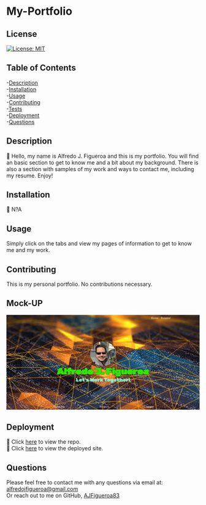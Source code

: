 # My-Portfolio

## License
[![License: MIT](https://img.shields.io/badge/License-MIT-yellow.svg)](https://opensource.org/licenses/MIT)
    

## Table of Contents

-[Description](#description)  
-[Installation](#installation)  
-[Usage](##usage)  
-[Contributing](#contributing)  
-[Tests](#tests)  
-[Deployment](#deployment)  
-[Questions](#questions)  


## Description

🔎 Hello, my name is Alfredo J. Figueroa and this is my portfolio. You will find an basic section to get to know me and a bit about my background. There is also a section with samples of my work and ways to contact me, including my resume. Enjoy!

## Installation

💾 N?A

## Usage

Simply click on the tabs and view my pages of information to get to know me and my work.

## Contributing

This is my personal portfolio. No contributions necessary.

## Mock-UP

![Alfredo J Figueroa's portfolio and profile picture on a network lines background](/assets/images/portfolio-home.png)

## Deployment

🚀 Click [here](https://github.com/AJFigueroa83/My-Portfolio) to view the repo.  
🚀 Click [here](https://ajfigueroa83.github.io/My-Portfolio/) to view the deployed site.

## Questions

Please feel free to contact me with any questions via email at: alfredojfigueroa@gmail.com  
Or reach out to me on GitHub, [AJFigueroa83](https://github.com/AJFigueroa83)

